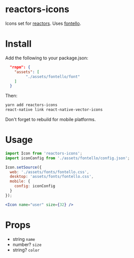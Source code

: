 reactors-icons
===

Icons set for [reactors](https://github.com/co2-git/reactors). Uses [fontello](http://fontello.com).

# Install

Add the following to your package.json:

```json
  "rnpm": {
    "assets": [
	     "./assets/fontello/font"
    ]
  }
```

Then:

```bash
yarn add reactors-icons
react-native link react-native-vector-icons
```

Don't forget to rebuild for mobile platforms.

# Usage

```jsx
import Icon from 'reactors-icons';
import iconConfig from './assets/fontello/config.json';

Icon.setSource({
  web: './assets/fonts/fontello.css',
  desktop: 'assets/fonts/fontello.css',
  mobile: {
    config: iconConfig
  }
});

<Icon name="user" size={32} />
```

# Props

- string `name`
- number? `size`
- string? `color`
